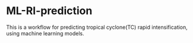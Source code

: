 # ML-RI-prediction
This is a workflow for predicting tropical cyclone(TC) rapid intensification, using machine learning models.
